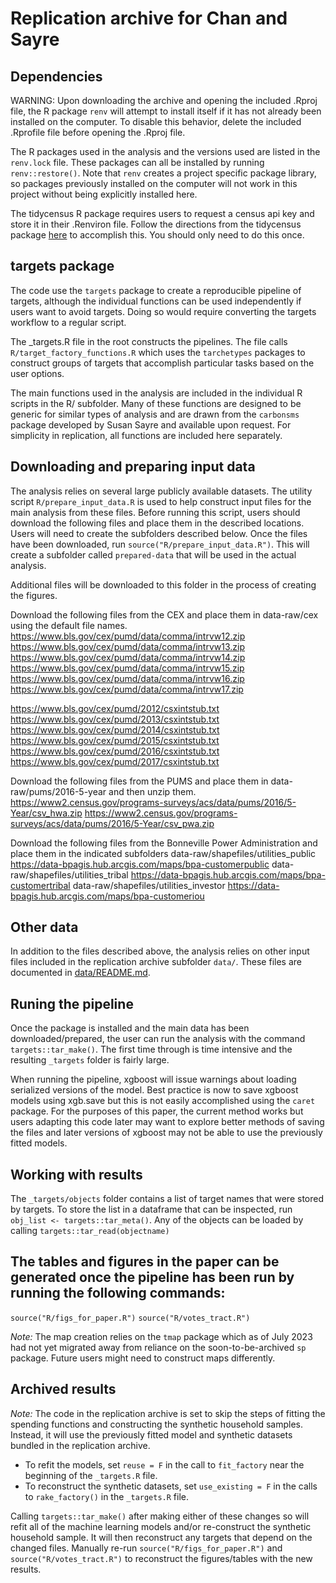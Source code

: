 # Replication archive for Chan and Sayre

## Dependencies
WARNING: Upon downloading the archive and opening the included .Rproj file, the R package `renv` will attempt to install itself if it has not already been installed on the computer. To disable this behavior, delete the included .Rprofile file before opening the .Rproj file.

The R packages used in the analysis and the versions used are listed in the `renv.lock` file. These packages can all be installed by running `renv::restore()`. Note that `renv` creates a project specific package library, so packages previously installed on the computer will not work in this project without being explicitly installed here.

The tidycensus R package requires users to request a census api key and store it in their .Renviron file. Follow the directions from the tidycensus package [here](https://walker-data.com/tidycensus/articles/basic-usage.html) to accomplish this. You should only need to do this once.

## targets package
The code use the `targets` package to create a reproducible pipeline of targets, although the individual functions can be used independently if users want to avoid targets. Doing so would require converting the targets workflow to a regular script.

The _targets.R file in the root constructs the pipelines. The file calls `R/target_factory_functions.R` which uses the `tarchetypes` packages to construct groups of targets that accomplish particular tasks based on the user options.

The main functions used in the analysis are included in the individual R scripts in the R/ subfolder. Many of these functions are designed to be generic for similar types of analysis and are drawn from the `carbonsms` package developed by Susan Sayre and available upon request. For simplicity in replication, all functions are included here separately.

## Downloading and preparing input data
The analysis relies on several large publicly available datasets. The utility script `R/prepare_input_data.R` is used to help construct input files for the main analysis from these files. Before running this script, users should download the following files and place them in the described locations. Users will need to create the subfolders described below. Once the files have been downloaded, run `source("R/prepare_input_data.R")`. This will create a subfolder called `prepared-data` that will be used in the actual analysis.

Additional files will be downloaded to this folder in the process of creating the figures.

Download the following files from the CEX and place them in data-raw/cex using the default file names.
https://www.bls.gov/cex/pumd/data/comma/intrvw12.zip
https://www.bls.gov/cex/pumd/data/comma/intrvw13.zip
https://www.bls.gov/cex/pumd/data/comma/intrvw14.zip
https://www.bls.gov/cex/pumd/data/comma/intrvw15.zip
https://www.bls.gov/cex/pumd/data/comma/intrvw16.zip
https://www.bls.gov/cex/pumd/data/comma/intrvw17.zip

https://www.bls.gov/cex/pumd/2012/csxintstub.txt
https://www.bls.gov/cex/pumd/2013/csxintstub.txt
https://www.bls.gov/cex/pumd/2014/csxintstub.txt
https://www.bls.gov/cex/pumd/2015/csxintstub.txt
https://www.bls.gov/cex/pumd/2016/csxintstub.txt
https://www.bls.gov/cex/pumd/2017/csxintstub.txt

Download the following files from the PUMS and place them in data-raw/pums/2016-5-year and then unzip them.
https://www2.census.gov/programs-surveys/acs/data/pums/2016/5-Year/csv_hwa.zip
https://www2.census.gov/programs-surveys/acs/data/pums/2016/5-Year/csv_pwa.zip

Download the following files from the Bonneville Power Administration and place them in the indicated subfolders
data-raw/shapefiles/utilities_public 
https://data-bpagis.hub.arcgis.com/maps/bpa-customerpublic
data-raw/shapefiles/utilities_tribal
https://data-bpagis.hub.arcgis.com/maps/bpa-customertribal
data-raw/shapefiles/utilities_investor
https://data-bpagis.hub.arcgis.com/maps/bpa-customeriou

## Other data
In addition to the files described above, the analysis relies on other input files included in the replication archive subfolder `data/`. These files are documented in [data/README.md](data/README.md).

## Runing the pipeline
Once the package is installed and the main data has been downloaded/prepared, the user can run the analysis with the command `targets::tar_make()`. The first time through is time intensive and the resulting `_targets` folder is fairly large.

When running the pipeline, xgboost will issue warnings about loading serialized versions of the model. Best practice is now to save xgboost models using xgb.save but this is not easily accomplished using the `caret` package. For the purposes of this paper, the current method works but users adapting this code later may want to explore better methods of saving the files and later versions of xgboost may not be able to use the previously fitted models.

## Working with results
The `_targets/objects` folder contains a list of target names that were stored by targets. To store the list in a dataframe that can be inspected, run `obj_list <- targets::tar_meta()`. Any of the objects can be loaded by calling `targets::tar_read(objectname)`

## The tables and figures in the paper can be generated once the pipeline has been run by running the following commands:

`source("R/figs_for_paper.R")`
`source("R/votes_tract.R")`

*Note:* The map creation relies on the `tmap` package which as of July 2023 had not yet migrated away from reliance on the soon-to-be-archived `sp` package. Future users might need to construct maps differently.

## Archived results
*Note:* The code in the replication archive is set to skip the steps of fitting the spending functions and constructing the synthetic household samples. Instead, it will use the previously fitted model and synthetic datasets bundled in the replication archive. 

- To refit the models, set `reuse = F` in the call to `fit_factory` near the beginning of the `_targets.R` file.
- To reconstruct the synthetic datasets, set `use_existing = F` in the calls to `rake_factory()` in the `_targets.R` file.

Calling `targets::tar_make()` after making either of these changes so will refit all of the machine learning models and/or re-construct the synthetic household sample. It will then reconstruct any targets that depend on the changed files. Manually re-run `source("R/figs_for_paper.R")` and `source("R/votes_tract.R")` to reconstruct the figures/tables with the new results.